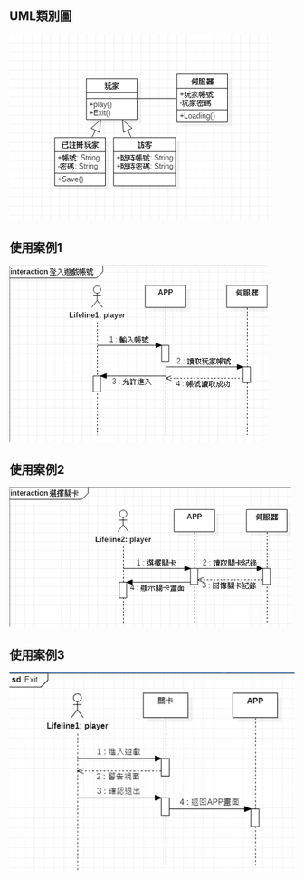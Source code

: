 ## UML類別圖
![UML](UML_ClassDiagram.PNG "UML")

## 使用案例1
![UML](循序圖_case1.PNG "UML")

## 使用案例2
![UML](循序圖_case2.PNG "UML")

## 使用案例3
![UML](循序圖_case3.PNG "UML")
